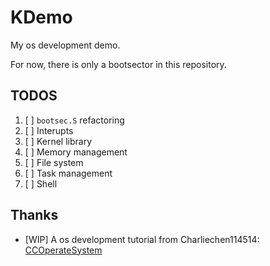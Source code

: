 # KDemo

My os development demo.

For now, there is only a bootsector in this repository.

## TODOS

1. [ ] `bootsec.S` refactoring
2. [ ] Interupts
3. [ ] Kernel library
4. [ ] Memory management
5. [ ] File system
6. [ ] Task management
7. [ ] Shell

## Thanks

- [WIP] A os development tutorial from Charliechen114514: [CCOperateSystem](https://github.com/Charliechen114514/CCOperateSystem)